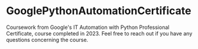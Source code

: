 # GooglePythonAutomationCertificate
Coursework from Google's IT Automation with Python Professional Certificate, course completed in 2023.  Feel free to reach out if you have any questions concerning the course.
